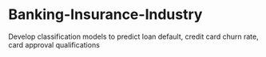# Banking-Insurance-Industry
Develop classification models to predict loan default, credit card churn rate, card approval qualifications

